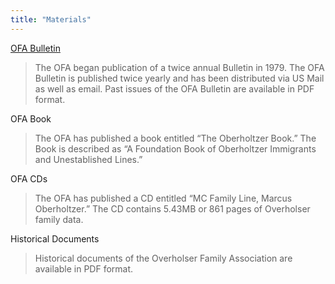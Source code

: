 ```yaml
---
title: "Materials"
---
```


[OFA Bulletin](/materials/bulletins)

> The OFA began publication of a twice annual Bulletin in 1979. The OFA Bulletin
is published twice yearly and has been distributed via US Mail as well as email.
Past issues of the OFA Bulletin are available in PDF format.

OFA Book

> The OFA has published a book entitled “The Oberholtzer Book.” The Book is
described as “A Foundation Book of Oberholtzer Immigrants and Unestablished
Lines.”

OFA CDs

> The OFA has published a CD entitled “MC Family Line, Marcus Oberholtzer.” The
CD contains 5.43MB or 861 pages of Overholser family data.

Historical Documents

> Historical documents of the Overholser Family Association are available in PDF
format.
